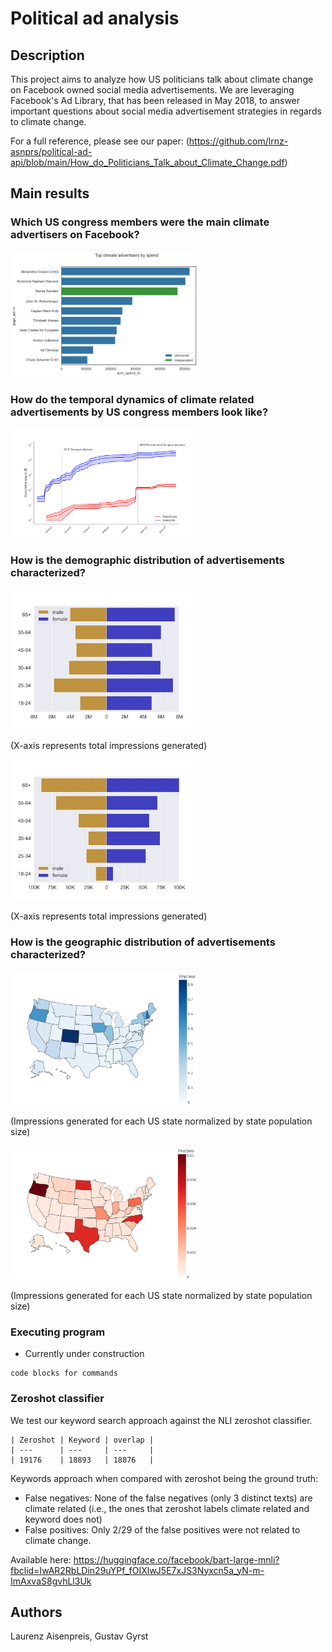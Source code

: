 # Political ad analysis

## Description

This project aims to analyze how US politicians talk about climate change on Facebook owned social media advertisements. We are leveraging Facebook's Ad Library, that has been released in May 2018, to answer important questions about social media advertisement strategies in regards to climate change. 

For a full reference, please see our paper: (https://github.com/lrnz-asnprs/political-ad-api/blob/main/How_do_Politicians_Talk_about_Climate_Change.pdf)

## Main results

### Which US congress members were the main climate advertisers on Facebook?

<img
  src="plots/top politicians/top_CLIMATE_advertisers_by_spend.png"
  alt="Alt text"
  title="Politicians according to top spend"
  style="display: inline-block; margin: auto; max-width: 300px">

### How do the temporal dynamics of climate related advertisements by US congress members look like?

<img
  src="plots/time series/climate_both_spend_inclBernie-1.jpg"
  alt="Alt text"
  title="Temporal dynamics of climate ads spending"
  style="display: inline-block; margin: 0 auto; max-width: 300px">

### How is the demographic distribution of advertisements characterized?

<img
  src="plots/demographics/Democrat_climate_ads_demographic_pyramid-1.jpg"
  alt="Alt text"
  title="Democrats demographic distribution"
  style="display: inline-block; margin: 0 auto; max-width: 300px">

(X-axis represents total impressions generated)

<img
  src="plots/demographics/Republican_climate_ads_demographic_pyramid-1.jpg"
  alt="Alt text"
  title="Repuplicans demographic distribution"
  style="display: inline-block; margin: 0 auto; max-width: 300px">
  
(X-axis represents total impressions generated)

### How is the geographic distribution of advertisements characterized?

<img
  src="plots/geographics/Democrat_climate_ads_geographic_distribution_popnormalized-1.jpg"
  alt="Alt text"
  title="Democrats geographic distribution"
  style="display: inline-block; margin: 0 auto; max-width: 300px">
  
(Impressions generated for each US state normalized by state population size)
  
 <img
  src="plots/geographics/Republican_climate_ads_geographic_distribution_popnormalized-1.jpg"
  alt="Alt text"
  title="Republicans geopgrahic distribution"
  style="display: inline-block; margin: 0 auto; max-width: 300px">
  
(Impressions generated for each US state normalized by state population size)

### Executing program

* Currently under construction
```
code blocks for commands
```



### Zeroshot classifier


We test our keyword search approach against the NLI zeroshot classifier.


    | Zeroshot | Keyword | overlap |
    | ---      | ---     | ---     |
    | 19176    | 18893   | 18876   | 



Keywords approach when compared with zeroshot being the ground truth:

+ False negatives: None of the false negatives (only 3 distinct texts) are climate related (i.e., the ones that zeroshot labels climate related and keyword does not)
+ False positives: Only 2/29 of the false positives were not related to climate change.


Available here: https://huggingface.co/facebook/bart-large-mnli?fbclid=IwAR2RbLDin29uYPf_fOIXlwJ5E7xJS3Nyxcn5a_yN-m-ImAxvaS8gvhLl3Uk


## Authors

Laurenz Aisenpreis, Gustav Gyrst
